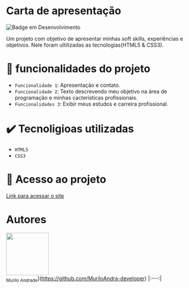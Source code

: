 # Carta de apresentação 

![Badge em Desenvolvimento](http://img.shields.io/static/v1?label=STATUS&message=EM%20DESENVOLVIMENTO&color=GREEN&style=for-the-badge)


<P>Um projeto com objetivo de apresentar minhas soft skills, experiências e objetivos. Nele foram ultilizadas as tecnologias(HTML5 & CSS3).<P/>

# 🔨  funcionalidades do projeto

- `Funcionalidade 1`: Apresentação e contato.
- `Funcionalidade 2`: Texto descrevendo meu objetivo na área de programação e minhas cacteristicas profissionais.
- `Funcionalidades 3`: Exibir meus estudos e carreira profissional.

# ✔️  Tecnoligioas utilizadas
- `HTML5`
- `CSS3`

# 📂  Acesso ao projeto

[Link para acessar o site](https://portifolio-murilo.vercel.app/about.html)

# Autores
<img src="https://github.com/MuriloAndra-developer/portifolio-murilo/assets/129803829/c41cb241-cf5a-43bc-af7f-84df85fcad69" width=115><br><sub>Murilo Andrade</sub>](https://github.com/MuriloAndra-developer)
|:---:|
